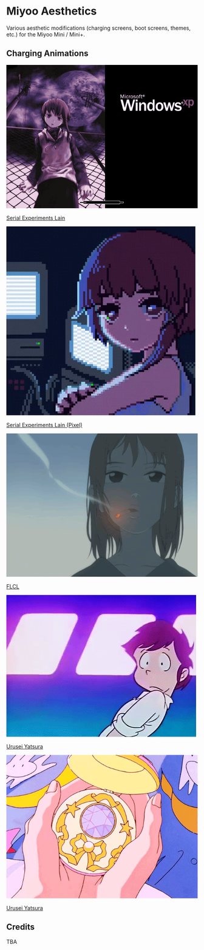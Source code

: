 # Miyoo Aesthetics
Various aesthetic modifications (charging screens, boot screens, themes, etc.) for the Miyoo Mini / Mini+.

## Charging Animations
![](https://github.com/faithvoid/Miyoo-Aesthetics/blob/main/Serial%20Experiments%20Lain/screenshots/original.webp)

[Serial Experiments Lain](https://github.com/faithvoid/Miyoo-Aesthetics/tree/main/Serial%20Experiments%20Lain)

![](https://github.com/faithvoid/Miyoo-Aesthetics/blob/main/Serial%20Experiments%20Lain%20(2)/screenshots/original.gif)

[Serial Experiments Lain (Pixel)](https://github.com/faithvoid/Miyoo-Aesthetics/tree/main/Serial%20Experiments%20Lain%20(2))

![](FLCL/screenshots/original.gif) 

[FLCL](https://github.com/faithvoid/Miyoo-Aesthetics/tree/main/FLCL)


![](https://github.com/faithvoid/Miyoo-Aesthetics/blob/main/Urusei%20Yatsura%20(Charging%20Animation)/screenshots/original.webp)

[Urusei Yatsura](https://github.com/faithvoid/Miyoo-Aesthetics/tree/main/Urusei%20Yatsura%20(Charging%20Animation))


![](https://github.com/faithvoid/Miyoo-Aesthetics/blob/main/Sailor%20Moon%20(Charging%20Animation)/screenshots/original.gif)

[Urusei Yatsura](https://github.com/faithvoid/Miyoo-Aesthetics/tree/main/Sailor%20Moon%20(Charging%20Animation))



## Credits
TBA
